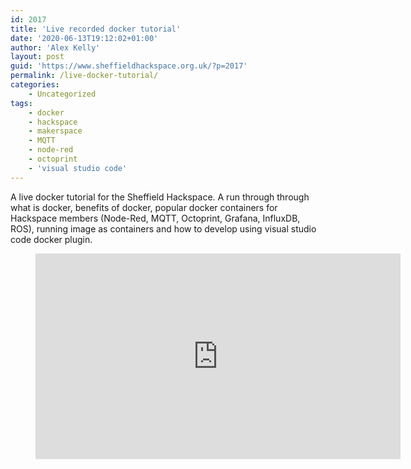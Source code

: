 ```yaml
---
id: 2017
title: 'Live recorded docker tutorial'
date: '2020-06-13T19:12:02+01:00'
author: 'Alex Kelly'
layout: post
guid: 'https://www.sheffieldhackspace.org.uk/?p=2017'
permalink: /live-docker-tutorial/
categories:
    - Uncategorized
tags:
    - docker
    - hackspace
    - makerspace
    - MQTT
    - node-red
    - octoprint
    - 'visual studio code'
---
```


 A live docker tutorial for the Sheffield Hackspace. A run through through what is docker, benefits of docker, popular docker containers for Hackspace members (Node-Red, MQTT, Octoprint, Grafana, InfluxDB, ROS), running image as containers and how to develop using visual studio code docker plugin.

<figure class="wp-block-embed-youtube wp-block-embed is-type-video is-provider-youtube wp-embed-aspect-16-9 wp-has-aspect-ratio"><div class="wp-block-embed__wrapper"><iframe allow="accelerometer; autoplay; clipboard-write; encrypted-media; gyroscope; picture-in-picture" allowfullscreen="" frameborder="0" height="329" loading="lazy" src="https://www.youtube.com/embed/JrfwyCAsNd8?feature=oembed" title="Live Docker tutorial and VB code tutorial for maker projects" width="584"></iframe></div></figure>
